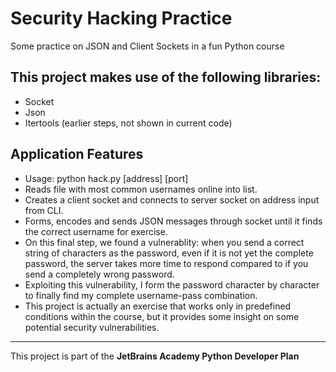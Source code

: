 # Security Hacking Practice
 Some practice on JSON and Client Sockets in a fun Python course
 
## This project makes use of the following libraries:
* Socket
* Json
* Itertools (earlier steps, not shown in current code)

## Application Features
* Usage: python hack.py [address] [port]
* Reads file with most common usernames online into list.
* Creates a client socket and connects to server socket on address input from CLI.
* Forms, encodes and sends JSON messages through socket until it finds the correct username for exercise.
* On this final step, we found a vulnerablity: when you send a correct string of characters as the password, even if it is not yet the complete password,
the server takes more time to respond compared to if you send a completely wrong password.
* Exploiting this vulnerability, I form the password character by character to finally find my complete username-pass combination.
* This project is actually an exercise that works only in predefined conditions within the course, but it provides some insight on some potential
security vulnerabilities.
--------------------
This project is part of the <b>JetBrains Academy Python Developer Plan</b>
